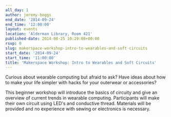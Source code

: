 ```yaml
---
all_day: 1
author: jeremy-boggs
end_date: '2014-09-24'
end_time: '12:00:00'
layout: events
location: 'Alderman Library, Room 421'
published-date: 2014-08-25 10:29:08+00:00
rsvp: 0
slug: makerspace-workshop-intro-to-wearables-and-soft-circuits
start_date: '2014-09-24'
start_time: '11:00:00'
title: 'Makerspace Workshop: Intro to Wearables and Soft Circuits'
---
```


Curious about wearable computing but afraid to ask? Have ideas about how to make your life simpler with hacks for your outerwear or accessories?

This beginner workshop will introduce the basics of circuity and give an overview of current trends in wearable computing. Participants will make their own circuit using LED's and conductive thread. Materials will be provided and no experience with sewing or electronics is necessary. 
